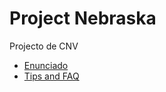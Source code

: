 # Project Nebraska

Projecto de CNV

* [Enunciado](http://grupos.ist.utl.pt/~meic-cnv.daemon/project/Enunciado_projecto_CNV_2015_16.pdf)
* [Tips and FAQ](https://docs.google.com/document/d/1Di1Eg4VCqRzGxdBUzTgcCMtlQB8kn716PUHNK68uqPA)
